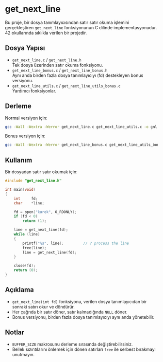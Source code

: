 # get_next_line

Bu proje, bir dosya tanımlayıcısından satır satır okuma işlemini gerçekleştiren `get_next_line` fonksiyonunun C dilinde implementasyonudur. 42 okullarında sıklıkla verilen bir projedir.

## Dosya Yapısı

- `get_next_line.c` / `get_next_line.h`  
  Tek dosya üzerinden satır okuma fonksiyonu.
- `get_next_line_bonus.c` / `get_next_line_bonus.h`  
  Aynı anda birden fazla dosya tanımlayıcıyı (fd) destekleyen bonus versiyonu.
- `get_next_line_utils.c` / `get_next_line_utils_bonus.c`  
  Yardımcı fonksiyonlar.

## Derleme

Normal versiyon için:
```sh
gcc -Wall -Wextra -Werror get_next_line.c get_next_line_utils.c -o gnl
```

Bonus versiyon için:
```sh
gcc -Wall -Wextra -Werror get_next_line_bonus.c get_next_line_utils_bonus.c -o gnl_bonus
```

## Kullanım

Bir dosyadan satır satır okumak için:
```c
#include "get_next_line.h"

int	main(void)
{
    int		fd;
    char	*line;

    fd = open("kurek", O_RDONLY);
    if (fd < 0)
        return (1);

    line = get_next_line(fd);
    while (line)
    {
        printf("%s", line);         // ? process the line
        free(line);
        line = get_next_line(fd);
    }

    close(fd);
    return (0);
}
```

## Açıklama

- `get_next_line(int fd)` fonksiyonu, verilen dosya tanımlayıcıdan bir sonraki satırı okur ve döndürür.
- Her çağrıda bir satır döner, satır kalmadığında `NULL` döner.
- Bonus versiyonu, birden fazla dosya tanımlayıcıyı aynı anda yönetebilir.

## Notlar

- `BUFFER_SIZE` makrosunu derleme sırasında değiştirebilirsiniz.
- Bellek sızıntılarını önlemek için dönen satırları `free` ile serbest bırakmayı unutmayın.
